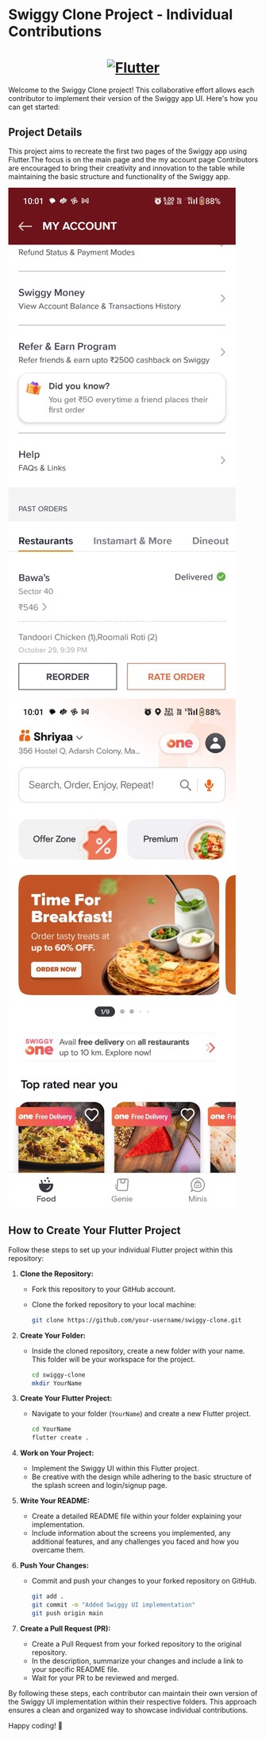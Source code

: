 # Swiggy Clone Project - Individual Contributions
<a href="https://flutter.dev/">
  <h1 align="center">
    <picture>
      <source media="(prefers-color-scheme: dark)" srcset="https://storage.googleapis.com/cms-storage-bucket/6e19fee6b47b36ca613f.png">
      <img alt="Flutter" src="https://storage.googleapis.com/cms-storage-bucket/c823e53b3a1a7b0d36a9.png">
    </picture>
  </h1>
</a>
Welcome to the Swiggy Clone project! This collaborative effort allows each contributor to implement their version of the Swiggy app UI. Here's how you can get started:

## Project Details

This project aims to recreate the first two pages of the Swiggy app using Flutter.The focus is on the main page and the my account page Contributors are encouraged to bring their creativity and innovation to the table while maintaining the basic structure and functionality of the Swiggy app.

![PAGE 1](<WhatsApp Image 2023-10-31 at 10.02.21_f0c9a64b.jpg>)
![Page 2](<WhatsApp Image 2023-10-31 at 10.02.22_0fb3d48b.jpg>)

## How to Create Your Flutter Project

Follow these steps to set up your individual Flutter project within this repository:

1. **Clone the Repository:**
   - Fork this repository to your GitHub account.
   - Clone the forked repository to your local machine:

     ```bash
     git clone https://github.com/your-username/swiggy-clone.git
     ```

2. **Create Your Folder:**
   - Inside the cloned repository, create a new folder with your name. This folder will be your workspace for the project.

     ```bash
     cd swiggy-clone
     mkdir YourName
     ```

3. **Create Your Flutter Project:**
   - Navigate to your folder (`YourName`) and create a new Flutter project.

     ```bash
     cd YourName
     flutter create .
     ```

4. **Work on Your Project:**
   - Implement the Swiggy UI within this Flutter project.
   - Be creative with the design while adhering to the basic structure of the splash screen and login/signup page.

5. **Write Your README:**
   - Create a detailed README file within your folder explaining your implementation.
   - Include information about the screens you implemented, any additional features, and any challenges you faced and how you overcame them.

6. **Push Your Changes:**
   - Commit and push your changes to your forked repository on GitHub.

     ```bash
     git add .
     git commit -m "Added Swiggy UI implementation"
     git push origin main
     ```

7. **Create a Pull Request (PR):**
   - Create a Pull Request from your forked repository to the original repository.
   - In the description, summarize your changes and include a link to your specific README file.
   - Wait for your PR to be reviewed and merged.

By following these steps, each contributor can maintain their own version of the Swiggy UI implementation within their respective folders. This approach ensures a clean and organized way to showcase individual contributions.

Happy coding! 🚀
